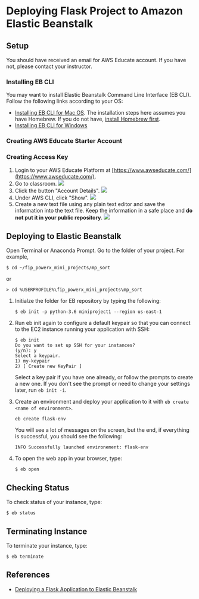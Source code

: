 # Deploying Flask Project to Amazon Elastic Beanstalk

## Setup

You should have received an email for AWS Educate account. If you have not, please contact your instructor. 

### Installing EB CLI

You may want to install Elastic Beanstalk Command Line Interface (EB CLI). Follow the following links according to your OS:
- [Installing EB CLI for Mac OS](https://docs.aws.amazon.com/elasticbeanstalk/latest/dg/eb-cli3-install-osx.html). The installation steps here assumes you have Homebrew. If you do not have, [install Homebrew first](https://brew.sh/).
- [Installing EB CLI for Windows](https://docs.aws.amazon.com/elasticbeanstalk/latest/dg/eb-cli3-install-windows.html)

### Creating AWS Educate Starter Account

### Creating Access Key

1. Login to your AWS Educate Platform at [https://www.awseducate.com/](https://www.awseducate.com/).
1. Go to classroom.
    ![](https://www.dropbox.com/s/fwrvxrc374zj5hn/credential_1.png?raw=1)
1. Click the button "Account Details".
	![](https://www.dropbox.com/s/v8cwxnrap1f84yo/credential_2.png?raw=1)
1. Under AWS CLI, click "Show".
	![](https://www.dropbox.com/s/uppsfd9d6i658mt/credential_3.png?raw=1)
1. Create a new text file using any plain text editor and save the information into the text file. Keep the information in a safe place and **do not put it in your public repository**.
    ![](https://www.dropbox.com/s/m9qpgn17f1kzeae/credential_4.png?raw=1)

## Deploying to Elastic Beanstalk

Open Terminal or Anaconda Prompt. Go to the folder of your project. For example,

```
$ cd ~/fip_powerx_mini_projects/mp_sort
```
or
```
> cd %USERPROFILE%\fip_powerx_mini_projects\mp_sort
```

1. Initialze the folder for EB repository by typing the following:

	```
	$ eb init -p python-3.6 miniproject1 --region us-east-1
	```

1. Run eb init again to configure a default keypair so that you can connect to the EC2 instance running your application with SSH:

	```
	$ eb init
	Do you want to set up SSH for your instances?
	(y/n): y
	Select a keypair.
	1) my-keypair
	2) [ Create new KeyPair ]
	```
	Select a key pair if you have one already, or follow the prompts to create a new one. If you don't see the prompt or need to change your settings later, run `eb init -i`.

1. Create an environment and deploy your application to it with `eb create <name of environment>`.
    ```
	eb create flask-env
    ```

    You will see a lot of messages on the screen, but the end, if everything is successful, you should see the following:
    ```
    INFO Successfully launched environement: flask-env
    ```

1. To open the web app in your browser, type:

	```
	$ eb open
	```
	
## Checking Status

To check status of your instance, type:

```
$ eb status
```

## Terminating Instance

To terminate your instance, type:

```
$ eb terminate 
```
## References

- [Deploying a Flask Application to Elastic Beanstalk](https://docs.aws.amazon.com/elasticbeanstalk/latest/dg/create-deploy-python-flask.html#python-flask-setup-venv)

